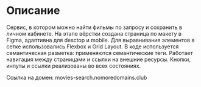 # Описание
Сервис, в котором можно найти фильмы по запросу и сохранить в личном кабинете.
На этапе вёрстки создана страница по макету в Figma, адаптивна для desctop и mobile. Для выравнивания элементов в сетке использовались Flexbox и Grid Layout. В коде используется семантическая разметка: применяются семантические теги. Работает навигация между страницами и ссылки на внешние ресурсы. Кнопки, инпуты и ссылки реализованы во всех состояниях.

Ссылка на домен: movies-search.nomoredomains.club